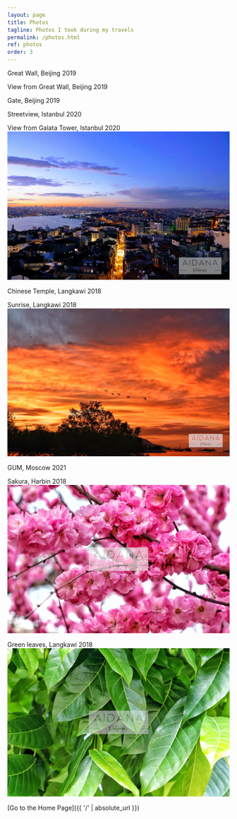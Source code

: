 ```yaml
---
layout: page
title: Photos
tagline: Photos I took during my travels
permalink: /photos.html
ref: photos
order: 3
---
```

Great Wall, Beijing 2019
<img src="/assets/images/beijing.JPG" alt="">

View from Great Wall, Beijing 2019
<img src="/assets/images/beijing2.JPG" alt="">

Gate, Beijing 2019
<img src="/assets/images/beijing3.JPG" alt="">

Streetview, Istanbul 2020
<img src="/assets/images/istanbul.JPG" alt="">

View from Galata Tower, Istanbul 2020
<img src="/assets/images/istanbul2.JPG" alt="">

Chinese Temple, Langkawi 2018
<img src="/assets/images/langkawi.JPG" alt="">

Sunrise, Langkawi 2018
<img src="/assets/images/langkawi2.JPG" alt="">

GUM, Moscow 2021
<img src="/assets/images/moscow1.JPG" alt="">

Sakura, Harbin 2018
<img src="/assets/images/macro.JPG" alt="">

Green leaves, Langkawi 2018
<img src="/assets/images/macro2.JPG" alt="">

[Go to the Home Page]({{ '/' | absolute_url }})
